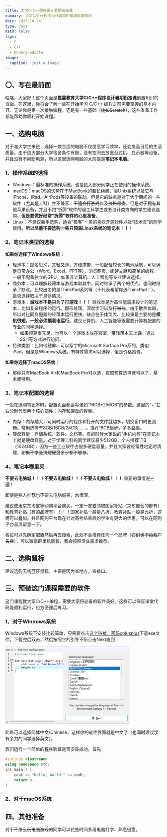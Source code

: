 ```yaml
---
title: 大学C/C++程序设计暑期衔接课
summary: 大学C/C++程序设计暑期衔接课前置知识
date: 2023-10-24
type: docs
math: false
tags:
  - C
  - C++
  - Undergraduate
image:
  caption: 'just a image'
---
```


## 〇、写在最前面

哈咯，大家好！这个页面是**嘉赢教育大学C/C++程序设计暑期衔接课**前置知识的页面。在这里，你将会了解一些在开始学习 C/C++ 编程之前需要掌握的基本内容。无论你是第一次接触编程，还是有一些基础（~~比如Scratch~~），这些准备工作都能帮助你顺利开始课程。

## 一、选购电脑

对于准大学生来说，选择一款合适的电脑不仅提高学习效率，还会提高日后的生活质量。由于绝大部分大学宿舍条件有限，没有空间去放置台式机、显示器等设备，并且没有不间断电源，所以这里选购电脑的大前提是**笔记本电脑**。

### 1、操作系统的选择

- Windows：最标准的操作系统，也是绝大部分同学正在使用的操作系统。
- macOS：macOS的优势在于MacBook的超长续航、类Unix系统以及它与iPhone、iPad、AirPods等设备的联动。但是它的缺点是对于大学期间的一些软件（尤其是工科）并不兼容、~~不适合打游戏~~以及~~价格昂贵~~。但是对于拥有其他苹果设备，并且不怕“折腾”软件的理工科学生或者设计类方向的学生建议选购。**但是要做好经常“折腾”软件的心里准备**。
- Linux：不建议新手选购，适合“极客”一类的喜欢开源软件以及“技术流”的同学使用。**所以尽量不要选购一些只预装Linux系统的笔记本！！！**

### 2、笔记本类型的选择

**如果你选择了Windows系统：**

- 轻薄本：顾名思义，又轻又薄，方便携带，一般配备较长的电池续航，可以满足日常办公（Word、Excel、PPT等）、浏览网页、阅读文献和简单的编程，一般不配备独立的GPU。如果非计算机、人工智能等专业建议选择。
- 商务本：可以理解轻薄本与游戏本取其中，同时继承了两个的优点，也同时继承了缺点。比较出名的是ThinkPad系列等（不代表希望你选ThinkPad！）。是否选择取决于具体情况。
- 游戏本：**游戏本不是只为了打游戏！！！** 游戏本是为高性能需求设计的笔记本，比如复杂程序的运行、图形处理、深度学习以及~~打游戏~~。由于散热优越，所以对比同样配置的轻薄本运行更快。缺点在于体型大、比较重最主要的是**续航很短，一般必须插着电运行**。建议计算机、人工智能等很需要计算机配置的专业的同学选择。
    - 如果预算很充足，也可以一个游戏本放在寝室，带轻薄本去上课，通过SSH等方式进行访问。
- 特殊类型：比如带触屏、可以写字的Microsoft Surface Pro系列，类似iPad，但是是Windows系统。有特殊需求可以选择，但是价格昂贵。

**如果你选择了macOS系统**：

- 那你只有MacBook Air和MacBook Pro可以选，按照预算选择就可以了，基本都够用。

### 3、笔记本配置的选择

一般在选购笔记本时，配置页面都会写诸如“16GB+256GB”的参数。这里的“+”左右分别代表两个核心部件：内存和硬盘的容量。

- 内存：内存越大，可同时运行的程序和打开的文件就越多，切换窗口时更流畅。常用选择有8GB/16GB/24GB/……。推荐16GB起步，多多益善。
- 硬盘容量：存储系统、软件、文档等。有的时候大家说的“手机内存”在笔记本上就是硬盘容量。对于学理工科的同学建议最少512GB，个人推荐1TB（1024GB），因为一些工业软件占很多硬盘容量。并且大家要经常性地定时清理，~~如果不学会清理硬盘多少都不够存~~。

### 4、笔记本哪里买

**不要去电脑城！！！不要去电脑城！！！不要去电脑城！！！** 重要的事情说三遍！

即使是熟人推荐也不要去电脑城买，水很深。

建议使用京东淘宝等网购平台购买。一定一定要领取国家补贴（京东自营的都有）和教育补贴（有的品牌有）！！！国家补贴一般是八折，教育补贴一般是九折，这俩可以叠加。并且网购平台现在针对高考结束后的学生有更大的优惠，可以在网购平台首页留意一下。

各位可以先确定配置然后再去搜索，此处不会推荐任何一个品牌（~~它们也不给我广告费~~），可以微信群里私聊我，我会按照专业需求推荐。

## 二、选购鼠标

建议选购无线蓝牙鼠标，主要是因为省地方，省接口。

## 三、预装这门课程需要的软件

这门课程教大家C/C++编程，需要大家将必备的软件装好。这样可以保证课堂代码能顺利运行，也方便课后练习。

### 1、对于Windows系统

Windows系统下安装比较简单，只需要点击[这个链接，密码cplusplus](https://pan.ustc.edu.cn/share/index/d0bdfe7edf164ecfa69c?p=1)下载exe文件。下载完后双击，然后按照它的引导不断点击Next直到：

  <img src="png/pic1.jpg" alt="image" width="400">


此处可以选择简体中文/Chinese，这样你的软件界面就是中文了（也同时建议学有余力的同学选择英文）。

我们运行一个简单的程序验证是否安装成功，首先

```cpp
#include <iostream>
using namespace std;
int main() {
    cout << "Hello, World!" << endl;
    return 0;
}
```

### 2、对于macOS系统

## 四、其他准备

对于~~不怎么玩电脑游戏的~~同学可以花些时间多用电脑打字、熟悉键盘。

<!-- [Hugo Blox Builder](https://hugoblox.com) is designed to give technical content creators a seamless experience. You can focus on the content and the Hugo Blox Builder which this template is built upon handles the rest.

**Embed videos, podcasts, code, LaTeX math, and even test students!**

On this page, you'll find some examples of the types of technical content that can be rendered with Hugo Blox.

## Video

Teach your course by sharing videos with your students. Choose from one of the following approaches:

{{< youtube D2vj0WcvH5c >}}

**Youtube**:

    {{</* youtube w7Ft2ymGmfc */>}}

**Bilibili**:

    {{</* bilibili id="BV1WV4y1r7DF" */>}}

**Video file**

Videos may be added to a page by either placing them in your `assets/media/` media library or in your [page's folder](https://gohugo.io/content-management/page-bundles/), and then embedding them with the _video_ shortcode:

    {{</* video src="my_video.mp4" controls="yes" */>}}

## Podcast

You can add a podcast or music to a page by placing the MP3 file in the page's folder or the media library folder and then embedding the audio on your page with the _audio_ shortcode:

    {{</* audio src="ambient-piano.mp3" */>}}

Try it out:

{{< audio src="ambient-piano.mp3" >}}

## Test students

Provide a simple yet fun self-assessment by revealing the solutions to challenges with the `spoiler` shortcode:

```markdown
{{</* spoiler text="👉 Click to view the solution" */>}}
You found me!
{{</* /spoiler */>}}
```

renders as

{{< spoiler text="👉 Click to view the solution" >}} You found me 🎉 {{< /spoiler >}}

## Math

Hugo Blox Builder supports a Markdown extension for $\LaTeX$ math. You can enable this feature by toggling the `math` option in your `config/_default/params.yaml` file.

To render _inline_ or _block_ math, wrap your LaTeX math with `{{</* math */>}}$...${{</* /math */>}}` or `{{</* math */>}}$$...$${{</* /math */>}}`, respectively.

{{% callout note %}}
We wrap the LaTeX math in the Hugo Blox _math_ shortcode to prevent Hugo rendering our math as Markdown.
{{% /callout %}}

Example **math block**:

```latex
{{</* math */>}}
$$
\gamma_{n} = \frac{ \left | \left (\mathbf x_{n} - \mathbf x_{n-1} \right )^T \left [\nabla F (\mathbf x_{n}) - \nabla F (\mathbf x_{n-1}) \right ] \right |}{\left \|\nabla F(\mathbf{x}_{n}) - \nabla F(\mathbf{x}_{n-1}) \right \|^2}
$$
{{</* /math */>}}
```

renders as

{{< math >}}
$$\gamma_{n} = \frac{ \left | \left (\mathbf x_{n} - \mathbf x_{n-1} \right )^T \left [\nabla F (\mathbf x_{n}) - \nabla F (\mathbf x_{n-1}) \right ] \right |}{\left \|\nabla F(\mathbf{x}_{n}) - \nabla F(\mathbf{x}_{n-1}) \right \|^2}$$
{{< /math >}}

Example **inline math** `{{</* math */>}}$\nabla F(\mathbf{x}_{n})${{</* /math */>}}` renders as {{< math >}}$\nabla F(\mathbf{x}_{n})${{< /math >}}.

Example **multi-line math** using the math linebreak (`\\`):

```latex
{{</* math */>}}
$$f(k;p_{0}^{*}) = \begin{cases}p_{0}^{*} & \text{if }k=1, \\
1-p_{0}^{*} & \text{if }k=0.\end{cases}$$
{{</* /math */>}}
```

renders as

{{< math >}}

$$
f(k;p_{0}^{*}) = \begin{cases}p_{0}^{*} & \text{if }k=1, \\
1-p_{0}^{*} & \text{if }k=0.\end{cases}
$$

{{< /math >}}

## Code

Hugo Blox Builder utilises Hugo's Markdown extension for highlighting code syntax. The code theme can be selected in the `config/_default/params.yaml` file.


    ```python
    import pandas as pd
    data = pd.read_csv("data.csv")
    data.head()
    ```

renders as

```python
import pandas as pd
data = pd.read_csv("data.csv")
data.head()
```

## Inline Images

```go
{{</* icon name="python" */>}} Python
```

renders as

{{< icon name="python" >}} Python

## Did you find this page helpful? Consider sharing it 🙌 -->
